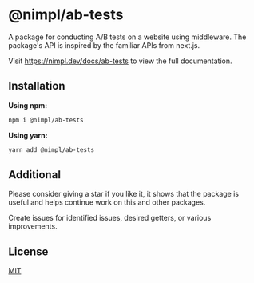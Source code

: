 # @nimpl/ab-tests

A package for conducting A/B tests on a website using middleware. The package's API is inspired by the familiar APIs from next.js.

Visit https://nimpl.dev/docs/ab-tests to view the full documentation.

## Installation

**Using npm:**

```bash
npm i @nimpl/ab-tests
```

**Using yarn:**

```bash
yarn add @nimpl/ab-tests
```

## Additional

Please consider giving a star if you like it, it shows that the package is useful and helps continue work on this and other packages.

Create issues for identified issues, desired getters, or various improvements.

## License

[MIT](https://github.com/vordgi/nimpl-ab-tests/blob/main/LICENSE)